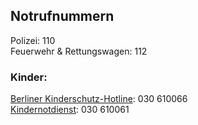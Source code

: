 ## Notrufnummern

Polizei: 110                          
Feuerwehr & Rettungswagen: 112 

### Kinder:
[Berliner Kinderschutz-Hotline](www.berliner-notdienst-kinderschutz.de/hotline.html): 030 610066<br> 
[Kindernotdienst](https://www.berliner-notdienst-kinderschutz.de/kinder.html): 030 610061 
